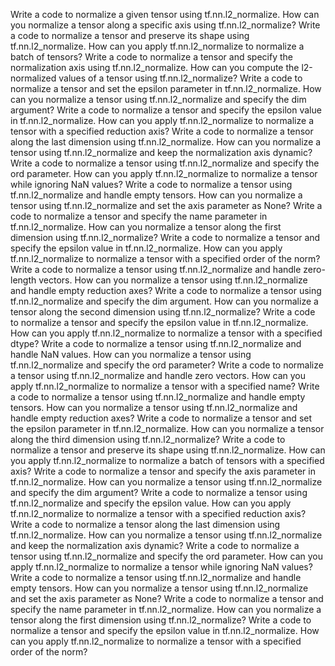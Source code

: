 Write a code to normalize a given tensor using tf.nn.l2_normalize.
How can you normalize a tensor along a specific axis using tf.nn.l2_normalize?
Write a code to normalize a tensor and preserve its shape using tf.nn.l2_normalize.
How can you apply tf.nn.l2_normalize to normalize a batch of tensors?
Write a code to normalize a tensor and specify the normalization axis using tf.nn.l2_normalize.
How can you compute the l2-normalized values of a tensor using tf.nn.l2_normalize?
Write a code to normalize a tensor and set the epsilon parameter in tf.nn.l2_normalize.
How can you normalize a tensor using tf.nn.l2_normalize and specify the dim argument?
Write a code to normalize a tensor and specify the epsilon value in tf.nn.l2_normalize.
How can you apply tf.nn.l2_normalize to normalize a tensor with a specified reduction axis?
Write a code to normalize a tensor along the last dimension using tf.nn.l2_normalize.
How can you normalize a tensor using tf.nn.l2_normalize and keep the normalization axis dynamic?
Write a code to normalize a tensor using tf.nn.l2_normalize and specify the ord parameter.
How can you apply tf.nn.l2_normalize to normalize a tensor while ignoring NaN values?
Write a code to normalize a tensor using tf.nn.l2_normalize and handle empty tensors.
How can you normalize a tensor using tf.nn.l2_normalize and set the axis parameter as None?
Write a code to normalize a tensor and specify the name parameter in tf.nn.l2_normalize.
How can you normalize a tensor along the first dimension using tf.nn.l2_normalize?
Write a code to normalize a tensor and specify the epsilon value in tf.nn.l2_normalize.
How can you apply tf.nn.l2_normalize to normalize a tensor with a specified order of the norm?
Write a code to normalize a tensor using tf.nn.l2_normalize and handle zero-length vectors.
How can you normalize a tensor using tf.nn.l2_normalize and handle empty reduction axes?
Write a code to normalize a tensor using tf.nn.l2_normalize and specify the dim argument.
How can you normalize a tensor along the second dimension using tf.nn.l2_normalize?
Write a code to normalize a tensor and specify the epsilon value in tf.nn.l2_normalize.
How can you apply tf.nn.l2_normalize to normalize a tensor with a specified dtype?
Write a code to normalize a tensor using tf.nn.l2_normalize and handle NaN values.
How can you normalize a tensor using tf.nn.l2_normalize and specify the ord parameter?
Write a code to normalize a tensor using tf.nn.l2_normalize and handle zero vectors.
How can you apply tf.nn.l2_normalize to normalize a tensor with a specified name?
Write a code to normalize a tensor using tf.nn.l2_normalize and handle empty tensors.
How can you normalize a tensor using tf.nn.l2_normalize and handle empty reduction axes?
Write a code to normalize a tensor and set the epsilon parameter in tf.nn.l2_normalize.
How can you normalize a tensor along the third dimension using tf.nn.l2_normalize?
Write a code to normalize a tensor and preserve its shape using tf.nn.l2_normalize.
How can you apply tf.nn.l2_normalize to normalize a batch of tensors with a specified axis?
Write a code to normalize a tensor and specify the axis parameter in tf.nn.l2_normalize.
How can you normalize a tensor using tf.nn.l2_normalize and specify the dim argument?
Write a code to normalize a tensor using tf.nn.l2_normalize and specify the epsilon value.
How can you apply tf.nn.l2_normalize to normalize a tensor with a specified reduction axis?
Write a code to normalize a tensor along the last dimension using tf.nn.l2_normalize.
How can you normalize a tensor using tf.nn.l2_normalize and keep the normalization axis dynamic?
Write a code to normalize a tensor using tf.nn.l2_normalize and specify the ord parameter.
How can you apply tf.nn.l2_normalize to normalize a tensor while ignoring NaN values?
Write a code to normalize a tensor using tf.nn.l2_normalize and handle empty tensors.
How can you normalize a tensor using tf.nn.l2_normalize and set the axis parameter as None?
Write a code to normalize a tensor and specify the name parameter in tf.nn.l2_normalize.
How can you normalize a tensor along the first dimension using tf.nn.l2_normalize?
Write a code to normalize a tensor and specify the epsilon value in tf.nn.l2_normalize.
How can you apply tf.nn.l2_normalize to normalize a tensor with a specified order of the norm?